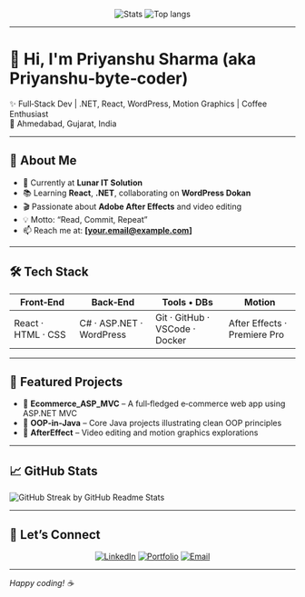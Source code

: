 <p align="center">
  <img src="https://github-readme-stats.vercel.app/api?username=Priyanshu-byte-coder&show_icons=true&theme=radical" alt="Stats" />
  <img src="https://github-readme-stats.vercel.app/api/top-langs/?username=Priyanshu-byte-coder&layout=compact&theme=radical" alt="Top langs" />
</p>

---

# 👋 Hi, I'm Priyanshu Sharma (aka Priyanshu‑byte‑coder)

✨ Full‑Stack Dev | .NET, React, WordPress, Motion Graphics | Coffee Enthusiast  
📍 Ahmedabad, Gujarat, India

---

## 🚀 About Me

- 🌟 Currently at **Lunar IT Solution**
- 📚 Learning **React**, **.NET**, collaborating on **WordPress Dokan**
- 🎬 Passionate about **Adobe After Effects** and video editing
- 💡 Motto: “Read, Commit, Repeat”
- 📫 Reach me at: **[your.email@example.com]**

---

## 🛠 Tech Stack

| Front‑End | Back‑End | Tools • DBs | Motion |
|----------|----------|------------|--------|
| React · HTML · CSS | C# · ASP.NET · WordPress | Git · GitHub · VSCode · Docker | After Effects · Premiere Pro |

---

## 💼 Featured Projects

- 🔹 **Ecommerce_ASP_MVC** – A full‑fledged e‑commerce web app using ASP.NET MVC  
- 🔹 **OOP‑in‑Java** – Core Java projects illustrating clean OOP principles  
- 🔹 **AfterEffect** – Video editing and motion graphics explorations

---

## 📈 GitHub Stats

![GitHub Streak by GitHub Readme Stats](https://github-readme-streak-stats.herokuapp.com/?user=Priyanshu-byte-coder&theme=radical)

---

## 🤝 Let’s Connect

<p align="center">
  <a href="https://www.linkedin.com/in/priyanshu-sharma-57122216a/"><img alt="LinkedIn" src="https://img.shields.io/badge/LinkedIn-Profile-blue?logo=linkedin"></a>
  <a href="https://priyanshusharma44.github.io/profile"><img alt="Portfolio" src="https://img.shields.io/badge/Portfolio-Website-green?logo=google-chrome"></a>
  <a href="mailto:your.email@example.com"><img alt="Email" src="https://img.shields.io/badge/Email-Me‑Here‑D14836?logo=gmail"></a>
</p>

---

_Happy coding! ☕_


